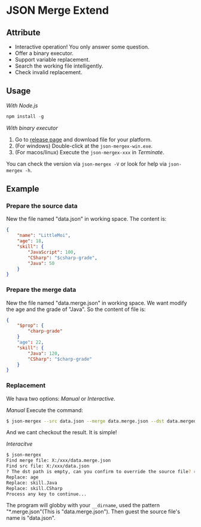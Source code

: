 # JSON Merge Extend

## Attribute
- Interactive operation! You only answer some question.
- Offer a binary executor. 
- Support variable replacement.
- Search the working file intelligently.
- Check invalid replacement.

## Usage

*With Node.js*
```js
npm install -g 
```
*With binary executor*
1. Go to [release page](https://github.com/LittleMoi/json-mergex/releases) and download file for your platform.
1. (For windows) Double-click at the `json-mergex-win.exe`.
1. (For macos/linux) Execute the `json-mergex-xxx` in *Terminate*.

You can check the version via `json-mergex -V` or look for help via `json-mergex -h`.

## Example
### Prepare the source data
New the file named "data.json" in working space. The content is:
```json
{
    "name": "LittleMoi",
    "age": 18,
    "skill": {
        "JavaScript": 100,
        "CSharp": "$csharp-grade",
        "Java": 50
    } 
}
```

### Prepare the merge data
New the file named "data.merge.json" in working space. We want modify the age and the grade of "Java". So the content of file is: 
```json
{
    "$prop": {
        "charp-grade"
    }
    "age": 22,
    "skill": {
        "Java": 120,
        "CSharp": "$charp-grade"
    }
}
```

### Replacement
We hava two options: *Manual* or *Interactive*.

*Manual*
Execute the command:
```sh
$ json-mergex --src data.json --merge data.merge.json --dst data.merged.json
```

And we cant checkout the result. It is simple!

*Interacitve*
```sh
$ json-mergex
Find merge file: X:/xxx/data.merge.json
Find src file: X:/xxx/data.json
? The dst path is empty, can you confirm to override the source file? » (Y/n) ...no
Replace: age
Replace: skill.Java
Replace: skill.CSharp
Process any key to continue...
```

The program will globby with your `__dirname`, used the pattern "*.merge.json"(This is "data.merge.json"). Then guest the source file's name is "data.json".